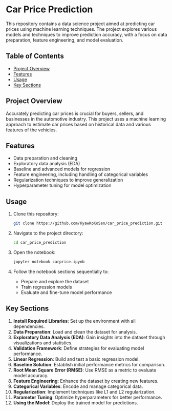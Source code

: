 # Car Price Prediction

This repository contains a data science project aimed at predicting car prices using machine learning techniques. The project explores various models and techniques to improve prediction accuracy, with a focus on data preparation, feature engineering, and model evaluation.

## Table of Contents

- [Project Overview](#project-overview)
- [Features](#features)
- [Usage](#usage)
- [Key Sections](#key-sections)

## Project Overview

Accurately predicting car prices is crucial for buyers, sellers, and businesses in the automotive industry. This project uses a machine learning approach to estimate car prices based on historical data and various features of the vehicles.

## Features

- Data preparation and cleaning
- Exploratory data analysis (EDA)
- Baseline and advanced models for regression
- Feature engineering, including handling of categorical variables
- Regularization techniques to improve generalization
- Hyperparameter tuning for model optimization



## Usage

1. Clone this repository:

   ```bash
   git clone https://github.com/KyawKoKoSan/car_price_prediction.git
   ```

2. Navigate to the project directory:

   ```bash
   cd car_price_prediction
   ```

3. Open the notebook:

   ```bash
   jupyter notebook carprice.ipynb
   ```

4. Follow the notebook sections sequentially to:
   - Prepare and explore the dataset
   - Train regression models
   - Evaluate and fine-tune model performance

## Key Sections

1. **Install Required Libraries**: Set up the environment with all dependencies.
2. **Data Preparation**: Load and clean the dataset for analysis.
3. **Exploratory Data Analysis (EDA)**: Gain insights into the dataset through visualizations and statistics.
4. **Validation Framework**: Define strategies for evaluating model performance.
5. **Linear Regression**: Build and test a basic regression model.
6. **Baseline Solution**: Establish initial performance metrics for comparison.
7. **Root Mean Square Error (RMSE)**: Use RMSE as a metric to evaluate model accuracy.
8. **Feature Engineering**: Enhance the dataset by creating new features.
9. **Categorical Variables**: Encode and manage categorical data.
10. **Regularization**: Implement techniques like L1 and L2 regularization.
11. **Parameter Tuning**: Optimize hyperparameters for better performance.
12. **Using the Model**: Deploy the trained model for predictions.
